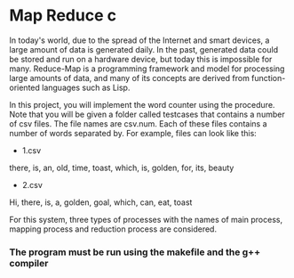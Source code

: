 # Map Reduce c

In today's world, due to the spread of the Internet and smart devices, a large amount of data is generated daily. In the past, generated data could be stored and run on a hardware device, but today this is impossible for many. Reduce-Map is a programming framework and model for processing large amounts of data, and many of its concepts are derived from function-oriented languages such as Lisp.

In this project, you will implement the word counter using the procedure. Note that you will be given a folder called testcases that contains a number of csv files. The file names are csv.num. Each of these files contains a number of words separated by. For example, files can look like this:
- 1.csv

there, is, an, old, time, toast, which, is, golden, for, its, beauty
- 2.csv

Hi, there, is, a, golden, goal, which, can, eat, toast

For this system, three types of processes with the names of main process, mapping process and reduction process are considered.

### The program must be run using the makefile and the g++ compiler
